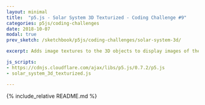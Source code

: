 ```yaml
---
layout: minimal
title:  "p5.js - Solar System 3D Texturized - Coding Challenge #9"
categories: p5js/coding-challenges
date: 2018-10-07
modal: true
prev_sketch: /sketchbook/p5js/coding-challenges/solar-system-3d/

excerpt: Adds image textures to the 3D objects to display images of the planets in our solar system.

js_scripts:
- https://cdnjs.cloudflare.com/ajax/libs/p5.js/0.7.2/p5.js
- solar_system_3d_texturized.js

---
```


{% include_relative README.md %}
